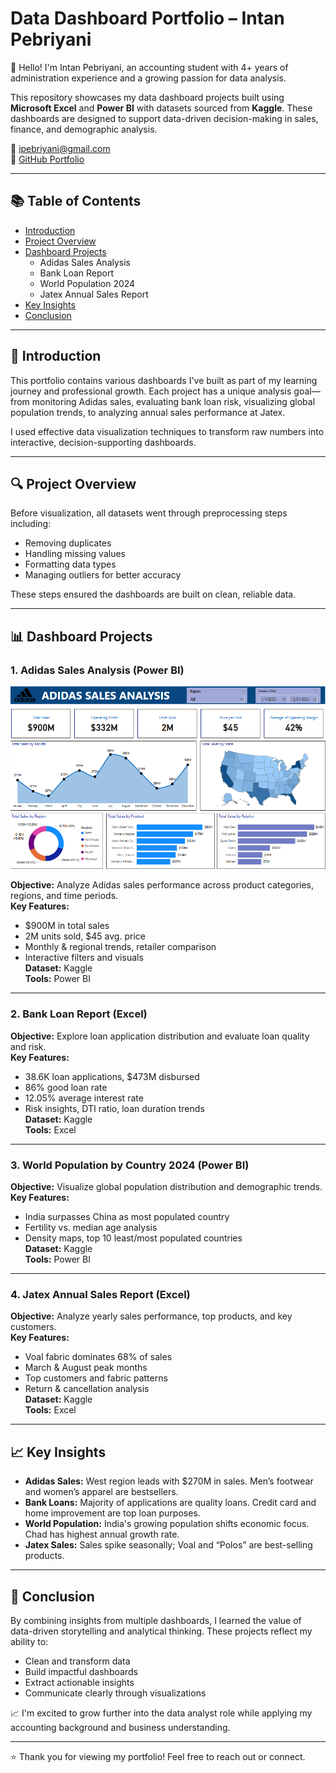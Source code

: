 # Data Dashboard Portfolio – Intan Pebriyani

👋 Hello! I'm Intan Pebriyani, an accounting student with 4+ years of administration experience and a growing passion for data analysis.

This repository showcases my data dashboard projects built using **Microsoft Excel** and **Power BI** with datasets sourced from **Kaggle**. These dashboards are designed to support data-driven decision-making in sales, finance, and demographic analysis.

📧 ipebriyani@gmail.com  
🔗 [GitHub Portfolio](https://github.com/intanpebriyani/PortfolioProjects)

---

## 📚 Table of Contents

- [Introduction](#introduction)
- [Project Overview](#project-overview)
- [Dashboard Projects](#dashboard-projects)
  - Adidas Sales Analysis
  - Bank Loan Report
  - World Population 2024
  - Jatex Annual Sales Report
- [Key Insights](#key-insights)
- [Conclusion](#conclusion)

---

## 📌 Introduction

This portfolio contains various dashboards I've built as part of my learning journey and professional growth. Each project has a unique analysis goal—from monitoring Adidas sales, evaluating bank loan risk, visualizing global population trends, to analyzing annual sales performance at Jatex.

I used effective data visualization techniques to transform raw numbers into interactive, decision-supporting dashboards.

---

## 🔍 Project Overview

Before visualization, all datasets went through preprocessing steps including:
- Removing duplicates  
- Handling missing values  
- Formatting data types  
- Managing outliers for better accuracy

These steps ensured the dashboards are built on clean, reliable data.

---

## 📊 Dashboard Projects

### 1. Adidas Sales Analysis (Power BI)
![Adidas Dashboard Overview](Adidas-Sales-Analysis/adidas_sales_analysis-overview.png)

**Objective:** Analyze Adidas sales performance across product categories, regions, and time periods.  
**Key Features:**
- $900M in total sales  
- 2M units sold, $45 avg. price  
- Monthly & regional trends, retailer comparison  
- Interactive filters and visuals  
**Dataset:** Kaggle  
**Tools:** Power BI

---

### 2. Bank Loan Report (Excel)
**Objective:** Explore loan application distribution and evaluate loan quality and risk.  
**Key Features:**
- 38.6K loan applications, $473M disbursed  
- 86% good loan rate  
- 12.05% average interest rate  
- Risk insights, DTI ratio, loan duration trends  
**Dataset:** Kaggle  
**Tools:** Excel

---

### 3. World Population by Country 2024 (Power BI)
**Objective:** Visualize global population distribution and demographic trends.  
**Key Features:**
- India surpasses China as most populated country  
- Fertility vs. median age analysis  
- Density maps, top 10 least/most populated countries  
**Dataset:** Kaggle  
**Tools:** Power BI

---

### 4. Jatex Annual Sales Report (Excel)
**Objective:** Analyze yearly sales performance, top products, and key customers.  
**Key Features:**
- Voal fabric dominates 68% of sales  
- March & August peak months  
- Top customers and fabric patterns  
- Return & cancellation analysis  
**Dataset:** Kaggle  
**Tools:** Excel

---

## 📈 Key Insights

- **Adidas Sales:** West region leads with $270M in sales. Men’s footwear and women’s apparel are bestsellers.
- **Bank Loans:** Majority of applications are quality loans. Credit card and home improvement are top loan purposes.
- **World Population:** India's growing population shifts economic focus. Chad has highest annual growth rate.
- **Jatex Sales:** Sales spike seasonally; Voal and “Polos” are best-selling products.

---

## 🧠 Conclusion

By combining insights from multiple dashboards, I learned the value of data-driven storytelling and analytical thinking. These projects reflect my ability to:
- Clean and transform data
- Build impactful dashboards
- Extract actionable insights
- Communicate clearly through visualizations

📈 I'm excited to grow further into the data analyst role while applying my accounting background and business understanding.

---

⭐ Thank you for viewing my portfolio! Feel free to reach out or connect.


